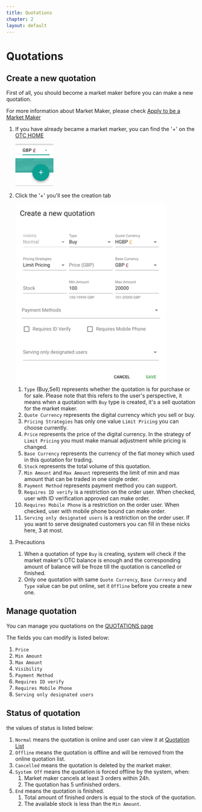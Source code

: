 ```yaml
---
title: Quotations
chapter: 2
layout: default
---
```


# Quotations

## Create a new quotation

First of all, you should become a market maker before you can make a new quotation. 

For more information about Market Maker, please check [Apply to be a Market Maker](marketmaker)

1. If you have already became a market marker, you can find the '+' on the [OTC HOME](https://otc.hotwallet.tech/)

    <img src="/assets/images/otc_quote_creation_entrance.png" style="width:101px;" alt="entrance">

2. Click the '+' you'll see the creation tab

    <img src="/assets/images/otc_creation_tab.png" style="width:400px;" alt="creation tab">

    1. `Type` (Buy,Sell) represents whether the quotation is for purchase or for sale. Please note that this refers to the user's perspective, it means when a quotation with `Buy` type is created, it's a sell quotation for the market maker.
    2. `Quote Currency` represents the digital currency which you sell or buy.
    3. `Pricing Strategies` has only one value `Limit Pricing` you can choose currently.
    4. `Price` represents the price of the digital currency. In the strategy of `Limit Pricing` you must make manual adjustment while pricing is changed.
    5. `Base Currency` represents the currency of the fiat money which used in this quotation for trading.
    6. `Stock` represents the total volume of this quotation.
    7. `Min Amount` and `Max Amount` represents the limit of min and max amount that can be traded in one single order.
    8. `Payment Method` represents payment method you can support.
    9. `Requires ID verify` is a restriction on the order user. When checked, user with ID verification approved can make order.
    10. `Requires Mobile Phone` is a restriction on the order user. When checked, user with mobile phone bound can make order.
    11. `Serving only designated users` is a restriction on the order user. If you want to serve designated customers you can fill in these nicks here, 3 at most.
    
3. Precautions

    1. When a quotation of type `Buy` is creating, system will check if the market maker's OTC balance is enough and the corresponding amount of balance will be froze till the quotation is cancelled or finished. 
    2. Only one quotation with same `Quote Currency`, `Base Currency` and `Type` value can be put online, set it `Offline` before you create a new one.
    
## Manage quotation

You can manage you quotations on the [QUOTATIONS page](https://otc.hotwallet.tech/my/quotations)

The fields you can modify is listed below:

1. `Price`
2. `Min Amount`
3. `Max Amount`
4. `Visibility`
5. `Payment Method`
6. `Requires ID verify`
7. `Requires Mobile Phone`
8. `Serving only designated users`

## Status of quotation

the values of status is listed below:

1. `Normal` means the quotation is online and user can view it at [Quotation List](https://otc.hotwallet.tech/)
2. `Offline` means the quotation is offline and will be removed from the online quotation list.
3. `Cancelled` means the quotation is deleted by the market maker.
4. `System Off` means the quotation is forced offline by the system, when:
    1. Market maker cancels at least 3 orders within 24h.
    2. The quotation has 5 unfinished orders.
5. `End` means the quotation is finished.
    1. Total amount of finished orders is equal to the stock of the quotation.
    2. The available stock is less than the `Min Amount`.